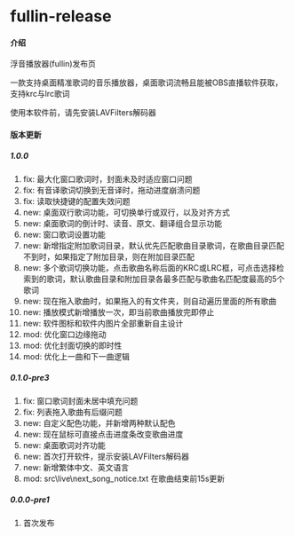 # fullin-release

#### 介绍

浮音播放器(fullin)发布页

一款支持桌面精准歌词的音乐播放器，桌面歌词流畅且能被OBS直播软件获取，支持krc与lrc歌词

使用本软件前，请先安装LAVFilters解码器

#### 版本更新

##### 1.0.0

1.  fix: 最大化窗口歌词时，封面未及时适应窗口问题
2.  fix: 有音译歌词切换到无音译时，拖动进度崩溃问题
3.  fix: 读取快捷键的配置失效问题
4.  new: 桌面双行歌词功能，可切换单行或双行，以及对齐方式
5.  new: 桌面歌词的倒计时、读音、原文、翻译组合显示功能
6.  new: 窗口歌词设置功能
7.  new: 新增指定附加歌词目录，默认优先匹配歌曲目录歌词，在歌曲目录匹配不到时，如果指定了附加目录，则在附加目录匹配
8.  new: 多个歌词切换功能，点击歌曲名称后面的KRC或LRC框，可点击选择检索到的歌词，默认歌曲目录和附加目录各最多匹配与歌曲名匹配度最高的5个歌词
9.  new: 现在拖入歌曲时，如果拖入的有文件夹，则自动遍历里面的所有歌曲
10. new: 播放模式新增播放一次，即当前歌曲播放完即停止
11. new: 软件图标和软件内图片全部重新自主设计
12. mod: 优化窗口边缘拖动
13. mod: 优化封面切换的即时性
14. mod: 优化上一曲和下一曲逻辑

##### 0.1.0-pre3

1.  fix: 窗口歌词封面未居中填充问题
2.  fix: 列表拖入歌曲有后缀问题
3.  new: 自定义配色功能，并新增两种默认配色
4.  new: 现在鼠标可直接点击进度条改变歌曲进度
5.  new: 桌面歌词对齐功能
6.  new: 首次打开软件，提示安装LAVFilters解码器
7.  new: 新增繁体中文、英文语言
8.  mod: src\live\next_song_notice.txt 在歌曲结束前15s更新

##### 0.0.0-pre1

1.  首次发布
